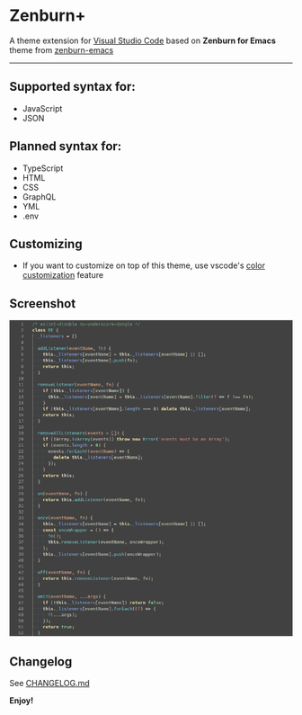 # Zenburn+

A theme extension for [Visual Studio Code](https://code.visualstudio.com) based on **Zenburn for Emacs** theme from [zenburn-emacs](https://github.com/bbatsov/zenburn-emacs)

---

## Supported syntax for:

- JavaScript
- JSON

## Planned syntax for:

- TypeScript
- HTML
- CSS
- GraphQL
- YML
- .env

## Customizing

- If you want to customize on top of this theme, use vscode's [color customization](https://code.visualstudio.com/docs/getstarted/themes#_customizing-a-color-theme) feature

## Screenshot

![Overview screenshot](screenshots/zenburn-plus-js.png)

## Changelog

See [CHANGELOG.md](CHANGELOG.md)

**Enjoy!**
